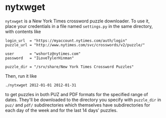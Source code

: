 nytxwget
========

`nytxwget` is a New York Times crossword puzzle downloader. To use it,
place your credentials in a file named `settings.py` in the same
directory, with contents like

    login_url  = "https://myaccount.nytimes.com/auth/login"
    puzzle_url = "http://www.nytimes.com/svc/crosswords/v2/puzzle/"

    user       = "wshortz@nytimes.com"
    password   = "ILoveTylerHinman"

    puzzle_dir = "/srv/share/New York Times Crossword Puzzles"

Then, run it like

    ./nytxwget 2012-01-01 2012-01-31

to get puzzles in both PUZ and PDF formats for the specified range of
dates. They'll be downloaded to the directory you specify with
`puzzle_dir` in `puz/` and `pdf/` subdirectories which themselves have
subdirectories for each day of the week and for the last 14 days'
puzzles.
